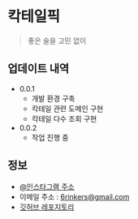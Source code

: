 # 칵테일픽
> 좋은 술을 고민 없이

## 업데이트 내역

* 0.0.1
    * 개발 환경 구축
    * 칵테일 관련 도메인 구현
    * 칵테일 다수 조회 구현
* 0.0.2
    * 작업 진행 중

## 정보

- [@인스타그램 주소](https://instagram.com/cocktail_pick)
- 이메일 주소 : 6rinkers@gmail.com  
- [깃허브 레포지토리](https://github.com/woowacourse-teams/2020-6rinkers/)
